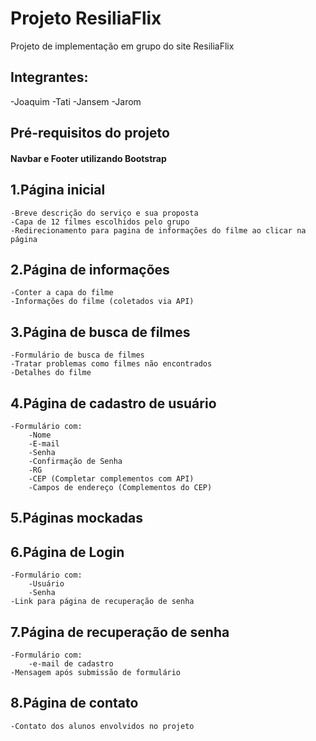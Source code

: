 Projeto ResiliaFlix
===================
Projeto de implementação em grupo do site ResiliaFlix

Integrantes:
------------
-Joaquim
-Tati
-Jansem
-Jarom

Pré-requisitos do projeto
--------------------------
#### Navbar e Footer utilizando Bootstrap

1.Página inicial
-----------------
	-Breve descrição do serviço e sua proposta
	-Capa de 12 filmes escolhidos pelo grupo
	-Redirecionamento para pagina de informações do filme ao clicar na página

2.Página de informações
------------------------
	-Conter a capa do filme
	-Informações do filme (coletados via API)

3.Página de busca de filmes
----------------------------
	-Formulário de busca de filmes
	-Tratar problemas como filmes não encontrados
	-Detalhes do filme

4.Página de cadastro de usuário
--------------------------------
	-Formulário com:
		-Nome
		-E-mail
		-Senha
		-Confirmação de Senha
		-RG
		-CEP (Completar complementos com API)
		-Campos de endereço (Complementos do CEP)

5.Páginas mockadas
------------------


6.Página de Login
------------------
	-Formulário com:
		-Usuário
		-Senha
	-Link para página de recuperação de senha

7.Página de recuperação de senha
---------------------------------
	-Formulário com:
		-e-mail de cadastro
	-Mensagem após submissão de formulário

8.Página de contato
--------------------
	-Contato dos alunos envolvidos no projeto
